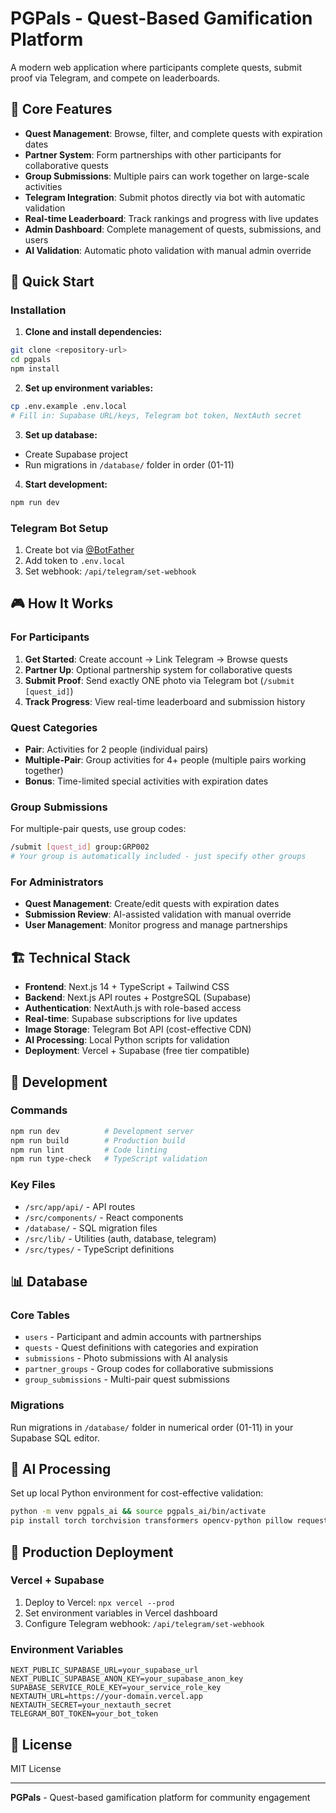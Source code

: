 # PGPals - Quest-Based Gamification Platform

A modern web application where participants complete quests, submit proof via Telegram, and compete on leaderboards.

## 🎯 Core Features

- **Quest Management**: Browse, filter, and complete quests with expiration dates
- **Partner System**: Form partnerships with other participants for collaborative quests
- **Group Submissions**: Multiple pairs can work together on large-scale activities
- **Telegram Integration**: Submit photos directly via bot with automatic validation
- **Real-time Leaderboard**: Track rankings and progress with live updates
- **Admin Dashboard**: Complete management of quests, submissions, and users
- **AI Validation**: Automatic photo validation with manual admin override

## 🚀 Quick Start

### Installation

1. **Clone and install dependencies:**
```bash
git clone <repository-url>
cd pgpals
npm install
```

2. **Set up environment variables:**
```bash
cp .env.example .env.local
# Fill in: Supabase URL/keys, Telegram bot token, NextAuth secret
```

3. **Set up database:**
- Create Supabase project
- Run migrations in `/database/` folder in order (01-11)

4. **Start development:**
```bash
npm run dev
```

### Telegram Bot Setup

1. Create bot via [@BotFather](https://t.me/botfather)
2. Add token to `.env.local`
3. Set webhook: `/api/telegram/set-webhook`

## 🎮 How It Works

### For Participants
1. **Get Started**: Create account → Link Telegram → Browse quests
2. **Partner Up**: Optional partnership system for collaborative quests
3. **Submit Proof**: Send exactly ONE photo via Telegram bot (`/submit [quest_id]`)
4. **Track Progress**: View real-time leaderboard and submission history

### Quest Categories
- **Pair**: Activities for 2 people (individual pairs)
- **Multiple-Pair**: Group activities for 4+ people (multiple pairs working together)
- **Bonus**: Time-limited special activities with expiration dates

### Group Submissions
For multiple-pair quests, use group codes:
```bash
/submit [quest_id] group:GRP002
# Your group is automatically included - just specify other groups
```

### For Administrators
- **Quest Management**: Create/edit quests with expiration dates
- **Submission Review**: AI-assisted validation with manual override
- **User Management**: Monitor progress and manage partnerships

## 🏗️ Technical Stack

- **Frontend**: Next.js 14 + TypeScript + Tailwind CSS
- **Backend**: Next.js API routes + PostgreSQL (Supabase)
- **Authentication**: NextAuth.js with role-based access
- **Real-time**: Supabase subscriptions for live updates
- **Image Storage**: Telegram Bot API (cost-effective CDN)
- **AI Processing**: Local Python scripts for validation
- **Deployment**: Vercel + Supabase (free tier compatible)

## 🔧 Development

### Commands
```bash
npm run dev          # Development server
npm run build        # Production build
npm run lint         # Code linting
npm run type-check   # TypeScript validation
```

### Key Files
- `/src/app/api/` - API routes
- `/src/components/` - React components
- `/database/` - SQL migration files
- `/src/lib/` - Utilities (auth, database, telegram)
- `/src/types/` - TypeScript definitions

## 📊 Database

### Core Tables
- `users` - Participant and admin accounts with partnerships
- `quests` - Quest definitions with categories and expiration
- `submissions` - Photo submissions with AI analysis
- `partner_groups` - Group codes for collaborative submissions  
- `group_submissions` - Multi-pair quest submissions

### Migrations
Run migrations in `/database/` folder in numerical order (01-11) in your Supabase SQL editor.

## 🤖 AI Processing

Set up local Python environment for cost-effective validation:
```bash
python -m venv pgpals_ai && source pgpals_ai/bin/activate
pip install torch torchvision transformers opencv-python pillow requests supabase
```

## 🚀 Production Deployment

### Vercel + Supabase
1. Deploy to Vercel: `npx vercel --prod`
2. Set environment variables in Vercel dashboard
3. Configure Telegram webhook: `/api/telegram/set-webhook`

### Environment Variables
```env
NEXT_PUBLIC_SUPABASE_URL=your_supabase_url
NEXT_PUBLIC_SUPABASE_ANON_KEY=your_supabase_anon_key
SUPABASE_SERVICE_ROLE_KEY=your_service_role_key
NEXTAUTH_URL=https://your-domain.vercel.app
NEXTAUTH_SECRET=your_nextauth_secret
TELEGRAM_BOT_TOKEN=your_bot_token
```

## 📝 License

MIT License

---

**PGPals** - Quest-based gamification platform for community engagement